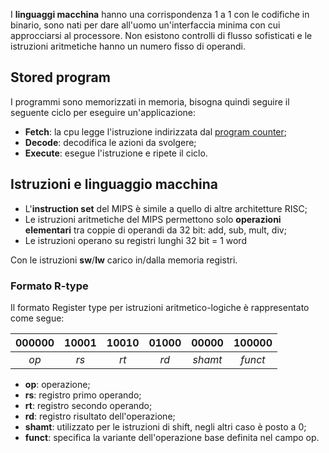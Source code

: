 I **linguaggi macchina** hanno una corrispondenza 1 a 1 con le codifiche in binario, sono nati per dare all'uomo un'interfaccia minima con cui approcciarsi al processore.
Non esistono controlli di flusso sofisticati e le istruzioni aritmetiche hanno un numero fisso di operandi.

## Stored program
I programmi sono memorizzati in memoria, bisogna quindi seguire il seguente ciclo per eseguire un'applicazione:
- **Fetch**: la cpu legge l'istruzione indirizzata dal <u>program counter</u>;
- **Decode**: decodifica le azioni da svolgere;
- **Execute**: esegue l'istruzione e ripete il ciclo.

## Istruzioni e linguaggio macchina
- L'**instruction set** del MIPS è simile a quello di altre architetture RISC;
- Le istruzioni aritmetiche del MIPS permettono solo **operazioni elementari** tra coppie di operandi da 32 bit: add, sub, mult, div;
- Le istruzioni operano su registri lunghi 32 bit = 1 word

Con le istruzioni **sw**/**lw** carico in/dalla memoria registri.

### Formato R-type
Il formato Register type per istruzioni aritmetico-logiche è rappresentato come segue:

| **000000** | **10001** | **10010** | **01000** | **00000** | **100000** |
|:----------:|:---------:|:---------:|:---------:|:---------:|:----------:|
|    _op_    |    _rs_   |    _rt_   |    _rd_   |  _shamt_  |   _funct_  |

- **op**: operazione;
- **rs**: registro primo operando;
- **rt**: registro secondo operando;
- **rd**: registro risultato dell'operazione;
- **shamt**: utilizzato per le istruzioni di shift, negli altri caso è posto a 0;
- **funct**: specifica la variante dell'operazione base definita nel campo op.